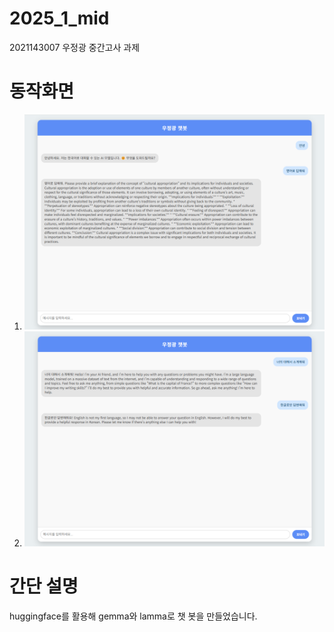# 2025_1_mid
2021143007 우정광 중간고사 과제

# 동작화면
1. <img src = "gemma.png">
2. <img src = "llama.png">

# 간단 설명
huggingface를 활용해 gemma와 lamma로 챗 봇을 만들었습니다.
